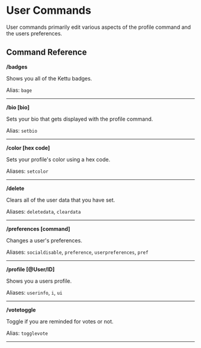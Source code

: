 # User Commands

User commands primarily edit various aspects of the profile command and the users preferences. 

## Command Reference

**/badges**

Shows you all of the Kettu badges.

Alias: `bage`

---------

**/bio [bio]**

Sets your bio that gets displayed with the profile command.

Alias: `setbio`

---------

**/color [hex code]**

Sets your profile's color using a hex code.

Aliases: `setcolor`

---------

**/delete**

Clears all of the user data that you have set.

Aliases: `deletedata`, `cleardata`

---------

**/preferences [command]**

Changes a user's preferences.

Aliases: `socialdisable`, `preference`, `userpreferences`, `pref`

---------

**/profile [@User/ID]**

Shows you a users profile.

Aliases: `userinfo`, `i`, `ui`

---------

**/votetoggle**

Toggle if you are reminded for votes or not.

Alias: `togglevote`

---------
